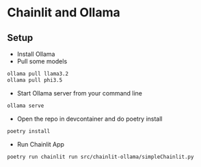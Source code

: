 # Chainlit and Ollama

## Setup

- Install Ollama
- Pull some models
```bash
ollama pull llama3.2
ollama pull phi3.5
```
- Start Ollama server from your command line
```bash
ollama serve
```
- Open the repo in devcontainer and do poetry install
```bash
poetry install
```
- Run Chainlit App
```bash
poetry run chainlit run src/chainlit-ollama/simpleChainlit.py
```